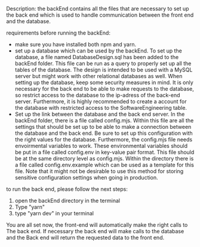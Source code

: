 Description: the backEnd contains all the files that are necessary to set up
the back end which is used to handle communication between the front end and 
the database. 

requirements before running the backEnd:
- make sure you have installed both npm and yarn. 
- set up a database which can be used by the backEnd.
	To set up the database, a file named DatabaseDesign.sql has been
	added to the backEnd folder. This file can be run as a query to
	properly set up all the tables of the database. The design is intended
	to be used with a MySQL server but might work with other relational 
	databases as well. When setting up the database, keep some security 
	measures in mind. It is only necessary for the back end to be able
	to make requests to the database, so restrict access to the database
	to the ip-adress of the back-end server. Furthermore, it is highly 
	recommended to create a account for the database with restricted access 
	to the SoftwareEngineering table. 
- Set up the link between the database and the back end server.
	In the backEnd folder, there is a file called config.mjs. 
	Within this file are all the settings that should be set up
	to be able to make a connection between the database and 
	the back end. Be sure to set up this configuration with the
	right values for the database. Furthermore, the config.mjs file needs
	envoirmental variables to work. These environmental variables should be
	put in a file called config.env in key-value pair format. This file should
	be at the same directory level as config.mjs. Within the directory there is
	a file called config.env.example which can be used as a template for
	this file. Note that it might not be desirable to use this method
	for storing sensitive configuration settings when going in production.

to run the back end, please follow the next steps:
1. open the backEnd directory in the terminal
2. Type "yarn"
3. type "yarn dev" in your terminal 

You are all set now, the front-end will automatically make the right calls to
The back end. If necessary the back end will make calls to the database and the
Back end will return the requested data to the front end. 
